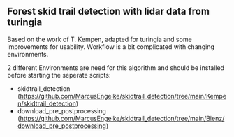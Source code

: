 ## Forest skid trail detection with lidar data from turingia

Based on the work of T. Kempen, adapted for turingia and some improvements for usability. Workflow is a bit complicated with changing environments.

2 different Environments are need for this algorithm and should be installed before starting the seperate scripts:
- skidtrail_detection (https://github.com/MarcusEngelke/skidtrail_detection/tree/main/Kempen/skidtrail_detection)
- download_pre_postprocessing (https://github.com/MarcusEngelke/skidtrail_detection/tree/main/Bienz/download_pre_postprocessing)


